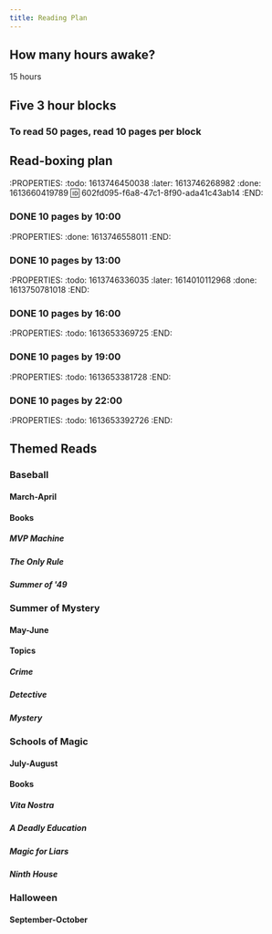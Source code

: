 ```yaml
---
title: Reading Plan
---
```


## How many hours awake?
15 hours 
## Five 3 hour blocks
### To read 50 pages, read 10 pages per block
## Read-boxing plan
:PROPERTIES:
:todo: 1613746450038
:later: 1613746268982
:done: 1613660419789
:id: 602fd095-f6a8-47c1-8f90-ada41c43ab14
:END:
### DONE 10 pages by 10:00
:PROPERTIES:
:done: 1613746558011
:END:
### DONE 10 pages by 13:00
:PROPERTIES:
:todo: 1613746336035
:later: 1614010112968
:done: 1613750781018
:END:
### DONE 10 pages by 16:00
:PROPERTIES:
:todo: 1613653369725
:END:
### DONE 10 pages by 19:00
:PROPERTIES:
:todo: 1613653381728
:END:
### DONE 10 pages by 22:00
:PROPERTIES:
:todo: 1613653392726
:END:
## Themed Reads
### Baseball
#### March-April
#### Books
##### MVP Machine
##### The Only Rule
##### Summer of '49
### Summer of Mystery
#### May-June
#### Topics
##### Crime
##### Detective
##### Mystery
### Schools of Magic
#### July-August
#### Books
##### Vita Nostra
##### A Deadly Education
##### Magic for Liars
##### Ninth House
### Halloween
#### September-October
